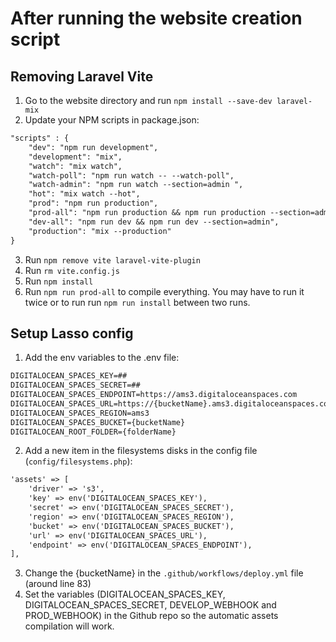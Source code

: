 # After running the website creation script


## Removing Laravel Vite
1. Go to the website directory and run `npm install --save-dev laravel-mix`
2. Update your NPM scripts in package.json:
```diff
"scripts" : {
    "dev": "npm run development",
    "development": "mix",
    "watch": "mix watch",
    "watch-poll": "npm run watch -- --watch-poll",
    "watch-admin": "npm run watch --section=admin ",
    "hot": "mix watch --hot",
    "prod": "npm run production",
    "prod-all": "npm run production && npm run production --section=admin",
    "dev-all": "npm run dev && npm run dev --section=admin",
    "production": "mix --production"
}
```
3. Run `npm remove vite laravel-vite-plugin`
4. Run `rm vite.config.js`
5. Run `npm install`
6. Run `npm run prod-all` to compile everything. You may have to run it twice or to run run `npm run install` between two runs.


## Setup Lasso config

1. Add the env variables to the .env file:
```diff
DIGITALOCEAN_SPACES_KEY=##
DIGITALOCEAN_SPACES_SECRET=##
DIGITALOCEAN_SPACES_ENDPOINT=https://ams3.digitaloceanspaces.com
DIGITALOCEAN_SPACES_URL=https://{bucketName}.ams3.digitaloceanspaces.com
DIGITALOCEAN_SPACES_REGION=ams3
DIGITALOCEAN_SPACES_BUCKET={bucketName}
DIGITALOCEAN_ROOT_FOLDER={folderName}
```
2. Add a new item in the filesystems disks in the config file (`config/filesystems.php`):
```diff
'assets' => [
    'driver' => 's3',
    'key' => env('DIGITALOCEAN_SPACES_KEY'),
    'secret' => env('DIGITALOCEAN_SPACES_SECRET'),
    'region' => env('DIGITALOCEAN_SPACES_REGION'),
    'bucket' => env('DIGITALOCEAN_SPACES_BUCKET'),
    'url' => env('DIGITALOCEAN_SPACES_URL'),
    'endpoint' => env('DIGITALOCEAN_SPACES_ENDPOINT'),
],
```
3. Change the {bucketName} in the `.github/workflows/deploy.yml` file (around line 83)
4. Set the variables (DIGITALOCEAN_SPACES_KEY, DIGITALOCEAN_SPACES_SECRET, DEVELOP_WEBHOOK and PROD_WEBHOOK) in the Github repo so the automatic assets compilation will work.

##
